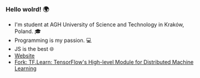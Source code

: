 ### Hello wolrd! 🌍

 - I'm student at AGH University of Science and Technology in Kraków, Poland. 🎓
 - Programming is my passion. 💻
 - JS is the best 🌐
 - [Website](https://michalszc.github.io/)
 - [Fork: TF.Learn: TensorFlow's High-level Module for Distributed Machine Learning](https://github.com/michalszc/tensorflow)
 
<!--
**michalszc/michalszc** is a ✨ _special_ ✨ repository because its `README.md` (this file) appears on your GitHub profile.

Here are some ideas to get you started:

- 🔭 I’m currently working on ...
- 🌱 I’m currently learning ...
- 👯 I’m looking to collaborate on ...
- 🤔 I’m looking for help with ...
- 💬 Ask me about ...
- 📫 How to reach me: ...
- 😄 Pronouns: ...
- ⚡ Fun fact: ...
-->
